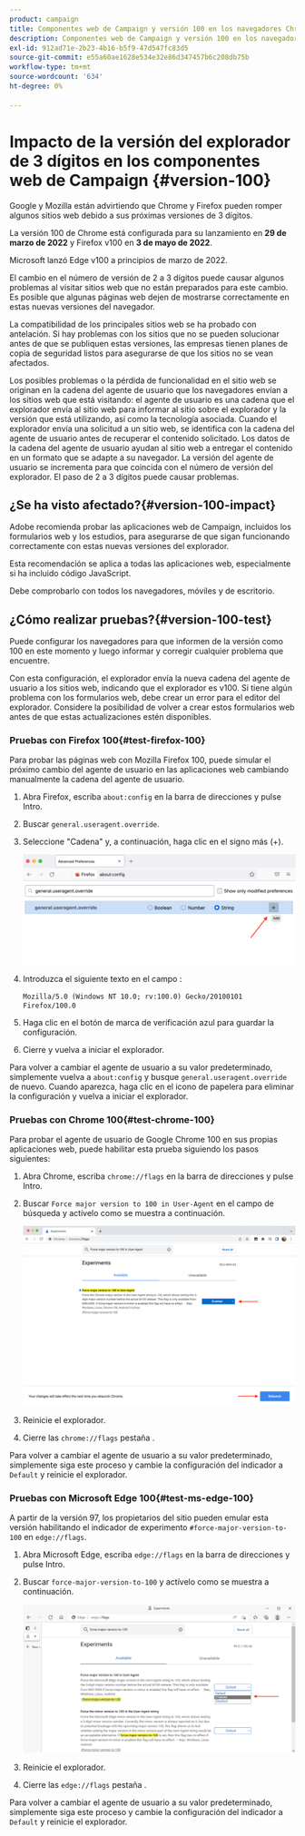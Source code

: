 ```yaml
---
product: campaign
title: Componentes web de Campaign y versión 100 en los navegadores Chrome Firefox y Edge
description: Componentes web de Campaign y versión 100 en los navegadores Chrome, Firefox y Edge
exl-id: 912ad71e-2b23-4b16-b5f9-47d547fc83d5
source-git-commit: e55a60ae1628e534e32e86d347457b6c208db75b
workflow-type: tm+mt
source-wordcount: '634'
ht-degree: 0%

---
```


# Impacto de la versión del explorador de 3 dígitos en los componentes web de Campaign {#version-100}

Google y Mozilla están advirtiendo que Chrome y Firefox pueden romper algunos sitios web debido a sus próximas versiones de 3 dígitos.

La versión 100 de Chrome está configurada para su lanzamiento en **29 de marzo de 2022** y Firefox v100 en **3 de mayo de 2022**.

Microsoft lanzó Edge v100 a principios de marzo de 2022.

El cambio en el número de versión de 2 a 3 dígitos puede causar algunos problemas al visitar sitios web que no están preparados para este cambio. Es posible que algunas páginas web dejen de mostrarse correctamente en estas nuevas versiones del navegador.

La compatibilidad de los principales sitios web se ha probado con antelación. Si hay problemas con los sitios que no se pueden solucionar antes de que se publiquen estas versiones, las empresas tienen planes de copia de seguridad listos para asegurarse de que los sitios no se vean afectados.

Los posibles problemas o la pérdida de funcionalidad en el sitio web se originan en la cadena del agente de usuario que los navegadores envían a los sitios web que está visitando: el agente de usuario es una cadena que el explorador envía al sitio web para informar al sitio sobre el explorador y la versión que está utilizando, así como la tecnología asociada. Cuando el explorador envía una solicitud a un sitio web, se identifica con la cadena del agente de usuario antes de recuperar el contenido solicitado. Los datos de la cadena del agente de usuario ayudan al sitio web a entregar el contenido en un formato que se adapte a su navegador. La versión del agente de usuario se incrementa para que coincida con el número de versión del explorador. El paso de 2 a 3 dígitos puede causar problemas.

## ¿Se ha visto afectado?{#version-100-impact}

Adobe recomienda probar las aplicaciones web de Campaign, incluidos los formularios web y los estudios, para asegurarse de que sigan funcionando correctamente con estas nuevas versiones del explorador.

Esta recomendación se aplica a todas las aplicaciones web, especialmente si ha incluido código JavaScript.

Debe comprobarlo con todos los navegadores, móviles y de escritorio.

## ¿Cómo realizar pruebas?{#version-100-test}

Puede configurar los navegadores para que informen de la versión como 100 en este momento y luego informar y corregir cualquier problema que encuentre.

Con esta configuración, el explorador envía la nueva cadena del agente de usuario a los sitios web, indicando que el explorador es v100. Si tiene algún problema con los formularios web, debe crear un error para el editor del explorador. Considere la posibilidad de volver a crear estos formularios web antes de que estas actualizaciones estén disponibles.

### Pruebas con Firefox 100{#test-firefox-100}

Para probar las páginas web con Mozilla Firefox 100, puede simular el próximo cambio del agente de usuario en las aplicaciones web cambiando manualmente la cadena del agente de usuario.

1. Abra Firefox, escriba `about:config` en la barra de direcciones y pulse Intro.
1. Buscar `general.useragent.override`.
1. Seleccione &quot;Cadena&quot; y, a continuación, haga clic en el signo más (+).

   ![](assets/force-user-agent-firefox.png)

1. Introduzca el siguiente texto en el campo :

   ```
   Mozilla/5.0 (Windows NT 10.0; rv:100.0) Gecko/20100101 Firefox/100.0
   ```

1. Haga clic en el botón de marca de verificación azul para guardar la configuración.
1. Cierre y vuelva a iniciar el explorador.

Para volver a cambiar el agente de usuario a su valor predeterminado, simplemente vuelva a `about:config` y busque `general.useragent.override` de nuevo.  Cuando aparezca, haga clic en el icono de papelera para eliminar la configuración y vuelva a iniciar el explorador.

### Pruebas con Chrome 100{#test-chrome-100}

Para probar el agente de usuario de Google Chrome 100 en sus propias aplicaciones web, puede habilitar esta prueba siguiendo los pasos siguientes:

1. Abra Chrome, escriba `chrome://flags` en la barra de direcciones y pulse Intro.
1. Buscar `Force major version to 100 in User-Agent` en el campo de búsqueda y actívelo como se muestra a continuación.

   ![](assets/force-user-agent-chrome.png)

1. Reinicie el explorador.
1. Cierre las `chrome://flags` pestaña .

Para volver a cambiar el agente de usuario a su valor predeterminado, simplemente siga este proceso y cambie la configuración del indicador a `Default` y reinicie el explorador.


### Pruebas con Microsoft Edge 100{#test-ms-edge-100}

A partir de la versión 97, los propietarios del sitio pueden emular esta versión habilitando el indicador de experimento  `#force-major-version-to-100` en `edge://flags`.

1. Abra Microsoft Edge, escriba `edge://flags` en la barra de direcciones y pulse Intro.
1. Buscar `force-major-version-to-100` y actívelo como se muestra a continuación.

   ![](assets/force-user-agent-edge.png)

1. Reinicie el explorador.
1. Cierre las `edge://flags` pestaña .

Para volver a cambiar el agente de usuario a su valor predeterminado, simplemente siga este proceso y cambie la configuración del indicador a `Default` y reinicie el explorador.
